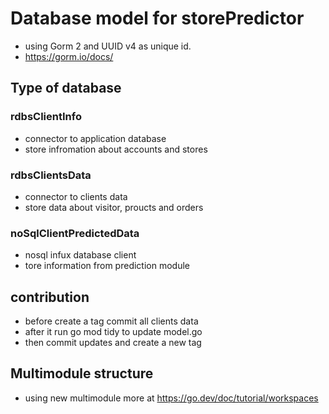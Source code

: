 # Database model for storePredictor

- using Gorm 2 and UUID v4 as unique id.
- https://gorm.io/docs/

## Type of database
### rdbsClientInfo
- connector to application database
- store infromation about accounts and stores

### rdbsClientsData
- connector to clients data
- store data about visitor, proucts and orders

### noSqlClientPredictedData
- nosql infux database client
- tore information from prediction module

## contribution
- before create a tag commit all clients data
- after it run go mod tidy to update model.go
- then commit updates and create a new tag

## Multimodule structure
- using new multimodule more at https://go.dev/doc/tutorial/workspaces